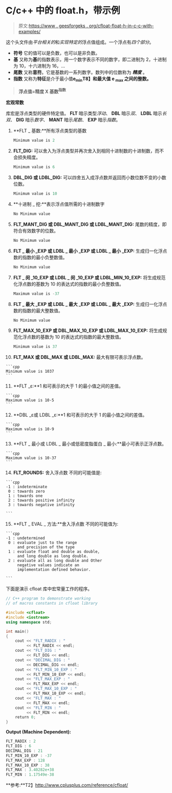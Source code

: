 # <cfloat>C/c++ 中的 float.h，带示例</cfloat>

> 原文:[https://www . geesforgeks . org/cfloat-float-h-in-c-c-with-examples/](https://www.geeksforgeeks.org/cfloat-float-h-in-c-c-with-examples/)

这个头文件由*平台相关的*和*实现特定的*浮点值组成。一个浮点有*四个部分*。

*   **符号**
    它的值可以是负数，也可以是非负数。
*   **基**
    又称为**基**的指数表示，用一个数字表示不同的数字，即二进制为 2，十进制为 10，十六进制为 16，…
*   **尾数**
    又称**意符**。它是基数的一系列数字。数列中的位数称为 ***精度*** 。
*   **指数**
    又称为**特征**是介于最小值**e<sub>min</sub>T8】和最大值 **e <sub>max</sub>** 之间的整数。**

> **浮点值=精度 X 基数<sup>指数</sup>**

**宏观常数**

库宏是浮点类型的硬件特定值。 **FLT** 暗示类型*浮动*、 **DBL** 暗示*双*、 **LDBL** 暗示*长双*、 **DIG** 暗示*数字*、 **MANT** 暗示*尾数*、 **EXP** 暗示*指数*。

1.  **FLT _ 基数:**所有浮点类型的基数

    ```cpp
    Minimum value is 2
    ```

2.  **FLT_DIG:** 可以舍入为浮点类型并再次舍入到相同十进制数的十进制数，而不会损失精度。

    ```cpp
    Minimum value is 6
    ```

3.  **DBL_DIG 或 LDBL_DIG:** 可以四舍五入成浮点数并返回而小数位数不变的小数位数。

    ```cpp
    Minimum value is 10
    ```

4.  **十进制 _ 挖:**表示浮点值所需的十进制数字

    ```cpp
    No Minimum value
    ```

5.  **FLT_MANT_DIG 或 DBL_MANT_DIG 或 LDBL_MANT_DIG:** 尾数的精度，即符合有效数字的位数。

    ```cpp
    No Minimum value
    ```

6.  **FLT _ 最小 _EXP 或 LDBL _ 最小 _EXP 或 LDBL _ 最小 _EXP:** 生成归一化浮点数的指数的最小负整数值。

    ```cpp
    No Minimum value
    ```

7.  **FLT _ 闵 _10_EXP 或 LDBL _ 闵 _10_EXP 或 LDBL_MIN_10_EXP:** 将生成规范化浮点数的基数为 10 的表达式的指数的最小负整数值。

    ```cpp
    Maximum value is -37
    ```

8.  **FLT _ 最大 _EXP 或 LDBL _ 最大 _EXP 或 LDBL _ 最大 _EXP:** 生成归一化浮点数的指数的最大整数值。

    ```cpp
    No Minimum value
    ```

9.  **FLT_MAX_10_EXP 或 DBL_MAX_10_EXP 或 LDBL_MAX_10_EXP:** 将生成规范化浮点数的基数为 10 的表达式的指数的最大整数值。

    ```cpp
    Minimum value is 37
    ```

10.  **FLT_MAX 或 DBL_MAX 或 LDBL_MAX:** 最大有限可表示浮点数。

    ```cpp
    Minimum value is 1037
    ```

11.  **FLT _ε:**1 和可表示的大于 1 的最小值之间的差值。

    ```cpp
    Maximum value is 10-5
    ```

12.  **DBL _ε或 LDBL _ε:**1 和可表示的大于 1 的最小值之间的差值。

    ```cpp
    Maximum value is 10-9
    ```

13.  **FLT _ 最小或 LDBL _ 最小或低密度脂蛋白 _ 最小:**最小可表示正浮点数。

    ```cpp
    Maximum value is 10-37
    ```

14.  **FLT_ROUNDS:** 舍入浮点数
    不同的可能值是:

    ```cpp
    -1 : indeterminate
     0 : towards zero
     1 : towards one
     2 : towards positive infinity
     3 : towards negative infinity

    ```

15.  **FLT _ EVAL _ 方法:**舍入浮点数
    不同的可能值为:

    ```cpp
    -1 : undetermined
     0 : evaluate just to the range 
         and precision of the type
     1 : evaluate float and double as double,
         and long double as long double.
     2 : evaluate all as long double and Other 
         negative values indicate an 
         implementation defined behavior.

    ```

下面是演示 cfloat 库中宏常量工作的程序。

```cpp
// C++ program to demonstrate working
// of macros constants in cfloat library

#include <cfloat>
#include <iostream>
using namespace std;

int main()
{
    cout << "FLT_RADIX : "
         << FLT_RADIX << endl;
    cout << "FLT_DIG : "
         << FLT_DIG << endl;
    cout << "DECIMAL_DIG : "
         << DECIMAL_DIG << endl;
    cout << "FLT_MIN_10_EXP : "
         << FLT_MIN_10_EXP << endl;
    cout << "FLT_MAX_EXP : "
         << FLT_MAX_EXP << endl;
    cout << "FLT_MAX_10_EXP : "
         << FLT_MAX_10_EXP << endl;
    cout << "FLT_MAX : "
         << FLT_MAX << endl;
    cout << "FLT_MIN : "
         << FLT_MIN << endl;
    return 0;
}
```

**Output (Machine Dependent):**

```cpp
FLT_RADIX : 2
FLT_DIG : 6
DECIMAL_DIG : 21
FLT_MIN_10_EXP : -37
FLT_MAX_EXP : 128
FLT_MAX_10_EXP : 38
FLT_MAX : 3.40282e+38
FLT_MIN : 1.17549e-38

```

**参考:**T2】http://www.cplusplus.com/reference/cfloat/